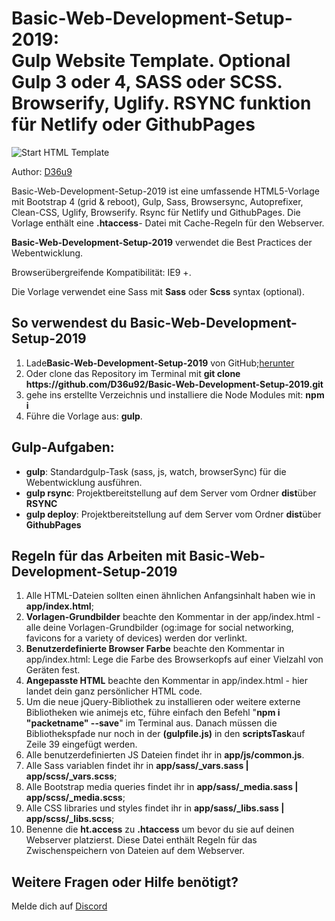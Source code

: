 <h1><strong>Basic-Web-Development-Setup-2019:</strong> <br>Gulp Website Template. Optional Gulp 3 oder 4, SASS oder SCSS. Browserify, Uglify. RSYNC funktion für Netlify oder GithubPages</h1>

<p>
	<img src="https://i.imgur.com/AHhUYVq.png" alt="Start HTML Template">
</p>

<p>Author: <a href="/" target="_blank">D36u9</a></p>

<p>Basic-Web-Development-Setup-2019 ist eine umfassende HTML5-Vorlage mit Bootstrap 4 (grid & reboot), Gulp, Sass, Browsersync, Autoprefixer, Clean-CSS, Uglify, Browserify. Rsync für Netlify und GithubPages. Die Vorlage enthält eine <strong>.htaccess</strong>- Datei mit Cache-Regeln für den Webserver.</p>

<p><strong>Basic-Web-Development-Setup-2019</strong> verwendet die Best Practices der Webentwicklung.</p>

<p>Browserübergreifende Kompatibilität: IE9 +.</p>

<p>Die Vorlage verwendet eine Sass mit <strong>Sass</strong> oder <strong>Scss</strong> syntax (optional).</p>

<h2>So verwendest du Basic-Web-Development-Setup-2019</h2>

<ol>
	<li>Lade<strong>Basic-Web-Development-Setup-2019</strong> von GitHub;<a href="https://github.com/agragregra/OptimizedHTML-4/archive/master.zip">herunter</a></li>
	<li>Oder clone das Repository im Terminal mit <strong>git clone https://github.com/D36u92/Basic-Web-Development-Setup-2019.git</strong></li>
	<li>gehe ins erstellte Verzeichnis und installiere die Node Modules mit: <strong>npm i</strong></li>
	<li>Führe die Vorlage aus: <strong>gulp</strong>.</li>
</ol>

<h2>Gulp-Aufgaben:</h2>

<ul>
	<li><strong>gulp</strong>: Standardgulp-Task (sass, js, watch, browserSync) für die Webentwicklung ausführen.</li>
	<li><strong>gulp rsync</strong>: Projektbereitstellung auf dem Server vom Ordner <strong>dist</strong>über <strong>RSYNC</strong></li>
	<li><strong>gulp deploy</strong>: Projektbereitstellung auf dem Server vom Ordner <strong>dist</strong>über <strong>GithubPages</strong></li>
</ul>

<h2>Regeln für das Arbeiten mit Basic-Web-Development-Setup-2019</h2>

<ol>
	<li>Alle HTML-Dateien sollten einen ähnlichen Anfangsinhalt haben wie in <strong>app/index.html</strong>;</li>
	<li><strong>Vorlagen-Grundbilder</strong> beachte den Kommentar in der app/index.html - alle deine Vorlagen-Grundbilder (og:image for social networking, favicons for a variety of devices) werden dor verlinkt.</li>
	<li><strong>Benutzerdefinierte Browser Farbe</strong> beachte den Kommentar in app/index.html: Lege die Farbe des Browserkopfs auf einer Vielzahl von Geräten fest.</li>
	<li><strong>Angepasste HTML</strong> beachte den Kommentar in app/index.html - hier landet dein ganz persönlicher HTML code.</li>
	<li>Um die neue jQuery-Bibliothek zu installieren oder weitere externe Bibliotheken wie animejs etc, führe einfach den Befehl "<strong>npm i "packetname" --save</strong>" im Terminal aus. Danach müssen die Bibliothekspfade nur noch in der <strong>(gulpfile.js)</strong> in den <strong>scriptsTask</strong>auf Zeile 39 eingefügt werden.</li>
	<li>Alle benutzerdefinierten JS Dateien findet ihr in <strong>app/js/common.js</strong>.</li>
	<li>Alle Sass variablen findet ihr in <strong>app/sass/_vars.sass | app/scss/_vars.scss</strong>;</li>
	<li>Alle Bootstrap media queries findet ihr in <strong>app/sass/_media.sass | app/scss/_media.scss</strong>;</li>
	<li>Alle CSS libraries und styles findet ihr in <strong>app/sass/_libs.sass | app/scss/_libs.scss</strong>;</li>
	<li>Benenne die <strong>ht.access</strong> zu <strong>.htaccess</strong> um bevor du sie auf deinen Webserver platzierst. Diese Datei enthält Regeln für das Zwischenspeichern von Dateien auf dem Webserver.</li>
</ol>

<h2>Weitere Fragen oder Hilfe benötigt?</h2>
<p>Melde dich auf <a href="https://discord.gg/kXdmQmD">Discord</a></p>
